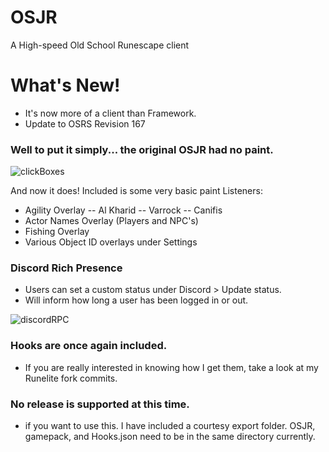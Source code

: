 # OSJR
A High-speed Old School Runescape client

# What's New!
- It's now more of a client than Framework.
- Update to OSRS Revision 167


### Well to put it simply... the original OSJR had no paint.

![clickBoxes](https://i.imgur.com/XGGg6zY.jpg)

And now it does! Included is some very basic paint Listeners:
- Agility Overlay
-- Al Kharid
-- Varrock
-- Canifis
- Actor Names Overlay (Players and NPC's)
- Fishing Overlay
- Various Object ID overlays under Settings

### Discord Rich Presence
- Users can set a custom status under Discord > Update status.
- Will inform how long a user has been logged in or out.

![discordRPC](https://i.imgur.com/f4qJYlo.png)

### Hooks are once again included.

- If you are really interested in knowing how I get them, take a look at my Runelite fork commits. 

### No release is supported at this time.
- if you want to use this. I have included a courtesy export folder. OSJR, gamepack, and Hooks.json need to be in the same directory currently.
